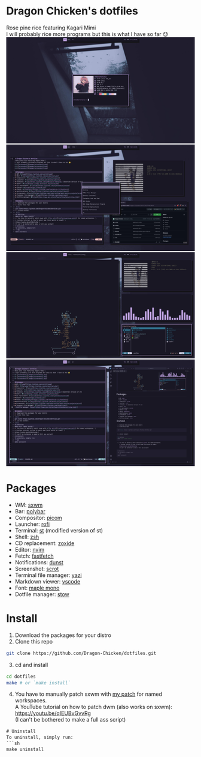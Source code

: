 # Dragon Chicken's dotfiles
Rose pine rice featuring Kagari Mimi \
I will probably rice more programs but this is what I have so far 😓
![screenshot1](images/screenshot1.png)
![screenshot2](images/screenshot2.png)
![screenshot3](images/screenshot3.png)
![screenshto4](images/screenshot4.png)

# Packages
- WM: [sxwm](https://github.com/uint23/sxwm)
- Bar: [polybar](https://github.com/polybar/polybar)
- Compositor: [picom](https://github.com/yshui/picom)
- Launcher: [rofi](https://github.com/davatorium/rofi)
- Terminal: [st](https://github.com/gh0stzk/st-terminal) (modified version of st)
- Shell: [zsh](https://wiki.archlinux.org/title/Zsh)
- CD replacement: [zoxide](https://github.com/ajeetdsouza/zoxide)
- Editor: [nvim](https://neovim.io/)
- Fetch: [fastfetch](https://github.com/fastfetch-cli/fastfetch)
- Notifications: [dunst](https://github.com/dunst-project/dunst)
- Screenshot: [scrot](https://github.com/resurrecting-open-source-projects/scrot)
- Terminal file manager: [yazi](https://github.com/sxyazi/yazi)
- Markdown viewer: [vscode](https://code.visualstudio.com)
- Font: [maple mono](https://github.com/subframe7536/maple-font)
- Dotfile manager: [stow](https://www.gnu.org/software/stow/manual/stow.html)

# Install
1. Download the packages for your distro
2. Clone this repo
```sh
git clone https://github.com/Dragon-Chicken/dotfiles.git
```
3. cd and install
```sh
cd dotfiles
make # or `make install`
```
4. You have to manually patch sxwm with [my patch](config/sxwm/sxwm.patch) for named workspaces. \
A YouTube tutorial on how to patch dwm (also works on sxwm): \
https://youtu.be/qIEUBvGvvRg \
(I can't be bothered to make a full ass script)
```
# Uninstall
To uninstall, simply run:
```sh
make uninstall
```
